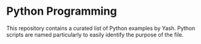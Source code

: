 # Python Programming
This repository contains a curated list of Python examples by Yash.
Python scripts are named particularly to easily identify the purpose of the file.
